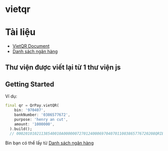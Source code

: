 # vietqr

# Tài liệu
 - [VietQR Document](https://vietqr.net/portal-service/download/documents/QR_Format_T&C_v1.0_VN_092021.pdf)
 - [Danh sách ngân hàng](https://www.vietqr.io/danh-sach-api/api-danh-sach-ma-ngan-hang/)

## Thư viện được viết lại từ 1  thư viện js 
## Getting Started

Ví dụ:

```dart
final qr = QrPay.vietQR(
    bin: '970407',
    bankNumber: '0386577672',
    purpose: 'henry an cut',
    amount: '1000000',
  ).build();
  // 00020101021138540010A00000072701240006970407011003865776720208QRIBFTTA5303704540710000005802VN62160812henry an cut6304A322
```
Bin bạn có thể lấy từ [Danh sách ngân hàng](https://www.vietqr.io/danh-sach-api/api-danh-sach-ma-ngan-hang/)
